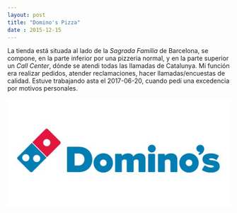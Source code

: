 ```yaml
---
layout: post
title: "Domino's Pizza"
date : 2015-12-15
---
```


La tienda está situada al lado de la *Sagrada Familia* de Barcelona, se compone, en la parte inferior por una pizzeria normal, y en la parte superior un *Call Center*, dónde se atendi todas las llamadas de Catalunya. Mi función era realizar pedidos, atender reclamaciones, hacer llamadas/encuestas de calidad.
Estuve trabajando asta el 2017-06-20, cuando pedí una excedencia por motivos personales.

![Dominos](https://github.com/isx47590131/isx47590131.github.io/blob/master/img/dominos.png "Dominos")


